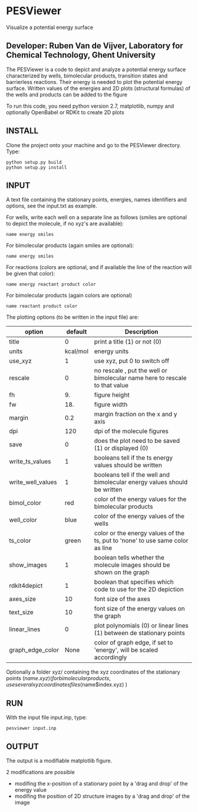 # PESViewer
Visualize a potential energy surface

## Developer: Ruben Van de Vijver, Laboratory for Chemical Technology, Ghent University

The PESViewer is a code to depict and analyze a potential energy surface 
characterized by wells, bimolecular products, transition states and barrierless reactions.
Their energy is needed to plot the potential energy surface. 
Written values of the energies and 2D plots (structural formulas) of the wells and products can be added to the figure 

To run this code, you need python version 2.7, matplotlib, numpy and optionally OpenBabel or RDKit to create 2D plots

## INSTALL

Clone the project onto your machine and go to the PESViewer directory. Type:

    python setup.py build
    python setup.py install 

## INPUT

A text file containing the stationary points, energies, names identifiers and options, see the input.txt as example.

For wells, write each well on a separate line as follows (smiles are optional to depict the molecule, if no xyz's are available):

    name energy smiles

For bimolecular products (again smiles are optional):

    name energy smiles

For reactions (colors are optional, and if available the line of the reaction will be given that color):

    name energy reactant product color

For bimolecular products (again colors are optional)

    name reactant product color


The plotting options (to be written in the input file) are:


| option | default | Description |
| ------- | ------- | ------- |
| title | 0 | print a title (1) or not (0) |
| units | kcal/mol | energy units |
| use_xyz | 1 |use xyz, put 0  to switch off |
| rescale | 0 | no rescale , put the well or bimolecular name here to rescale to that value |
| fh | 9. | figure height |
| fw | 18. | figure width |
| margin | 0.2 | margin fraction on the x and y axis |
| dpi | 120 | dpi of the molecule figures |
| save | 0 | does the plot need to be saved (1) or displayed (0) |
| write_ts_values | 1 | booleans tell if the ts energy values should be written |
| write_well_values | 1 | booleans tell if the well and bimolecular energy values should be written |
| bimol_color | red | color of the energy values for the bimolecular products |
| well_color | blue | color of the energy values of the wells |
| ts_color | green | color or the energy values of the ts, put to 'none' to use same color as line |
| show_images | 1 | boolean tells whether the molecule images should be shown on the graph |
| rdkit4depict | 1 | boolean that specifies which code to use for the 2D depiction |
| axes_size | 10 | font size of the axes |
| text_size | 10 | font size of the energy values on the graph |
| linear_lines | 0 | plot polynomials (0) or linear lines (1) between de stationary points |
| graph_edge_color | None | color of graph edge, if set to 'energy', will be scaled accordingly

Optionally a folder xyz/ containing the xyz coordinates of the stationary points ($name.xyz)
(for bimolecular products, use several xyz coordinates files ($name$index.xyz) )


## RUN

With the input file input.inp, type:

    pesviewer input.inp

## OUTPUT

The output is a modifiable matplotlib figure.

2 modifications are possible
- modifing the x-position of a stationary point by a 'drag and drop' of the energy value
- modifing the position of 2D structure images by a 'drag and drop' of the image


